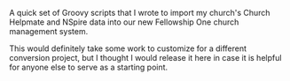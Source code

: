 A quick set of Groovy scripts that I wrote to import my church's Church Helpmate and NSpire data into our new Fellowship One church management system.

This would definitely take some work to customize for a different conversion project, but I thought I would release it here in case it is helpful for anyone else to serve as a starting point.